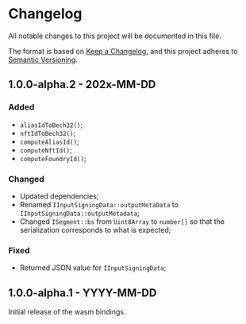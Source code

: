 # Changelog

All notable changes to this project will be documented in this file.

The format is based on [Keep a Changelog](https://keepachangelog.com/en/1.0.0/),
and this project adheres to [Semantic Versioning](https://semver.org/spec/v2.0.0.html).

<!-- ## Unreleased - YYYY-MM-DD

### Added

### Changed

### Deprecated

### Removed

### Fixed

### Security -->

## 1.0.0-alpha.2 - 202x-MM-DD

### Added

- `aliasIdToBech32()`;
- `nftIdToBech32()`;
- `computeAliasId()`;
- `computeNftId()`;
- `computeFoundryId()`;

### Changed

- Updated dependencies;
- Renamed `IInputSigningData::outputMetaData` to `IInputSigningData::outputMetadata`;
- Changed `ISegment::bs` from `Uint8Array` to `number[]` so that the serialization corresponds to what is expected;

### Fixed

- Returned JSON value for `IInputSigningData`;

## 1.0.0-alpha.1 - YYYY-MM-DD

Initial release of the wasm bindings.